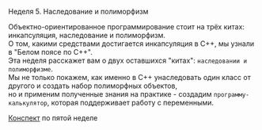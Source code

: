 Неделя 5.
Наследование и полиморфизм

Объектно-ориентированное программирование стоит на трёх китах: инкапсуляция, наследование и полиморфизм.  
О том, какими средствами достигается инкапсуляция в C++, мы узнали в "Белом поясе по C++".  
Эта неделя расскажет вам о двух оставшихся "китах": `наследовании и полиморфизме`.  
Мы не только покажем, как именно в C++ унаследовать один класс от другого и создать набор полиморфных объектов,  
но и применим полученные знания на практике - создадим `программу-калькулятор`, которая поддерживает работу с переменными.

[Конспект](./konspect.pdf) по пятой неделе